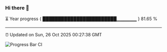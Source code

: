 ### Hi there 👋

⏳ Year progress { ████████████████████████▁▁▁▁▁▁ } 81.65 %

---

⏰ Updated on Sun, 26 Oct 2025 00:27:38 GMT

![Progress Bar CI](https://github.com/liununu/liununu/workflows/Progress%20Bar%20CI/badge.svg)
